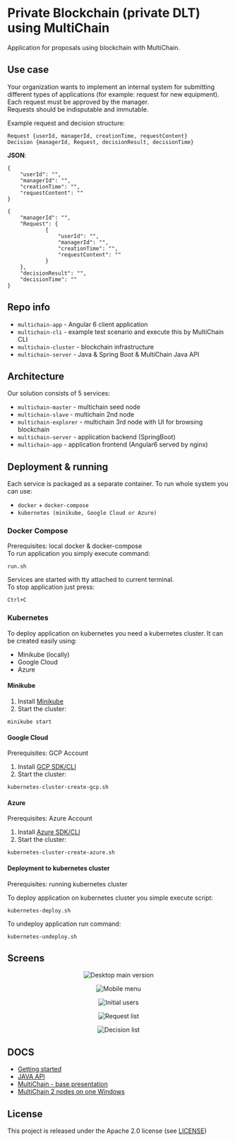 # Private Blockchain (private DLT) using MultiChain

Application for proposals using blockchain with MultiChain.

## Use case
Your organization wants to implement an internal system for submitting different types of applications (for example: request for new equipment). \
Each request must be approved by the manager. \
Requests should be indisputable and immutable. 

Example request and decision structure:
```
Request {userId, managerId, creationTime, requestContent}
Decision {managerId, Request, decisionResult, decisionTime}
```

**JSON**:
```
{
	"userId": "",
	"managerId": "",
	"creationTime": "",
	"requestContent": ""
}

{
	"managerId": "",
	"Request": {
            {
                "userId": "",
                "managerId": "",
                "creationTime": "",
                "requestContent": ""
            }
	},
	"decisionResult": "",
	"decisionTime": ""
}
```

## Repo info

* `multichain-app` - Angular 6 client application
* `multichain-cli` - example test scenario and execute this by MultiChain CLI
* `multichain-cluster` - blockchain infrastructure
* `multichain-server` - Java & Spring Boot & MultiChain Java API

## Architecture

Our solution consists of 5 services:
* `multichain-master` - multichain seed node
* `multichain-slave` - multichain 2nd node
* `multichain-explorer` - multichain 3rd node with UI for browsing blockchain
* `multichain-server` - application backend (SpringBoot)
* `multichain-app` - application frontend (Angular6 served by nginx)

## Deployment & running

Each service is packaged as a separate container.
To run whole system you can use:
* `docker` + `docker-compose`
* `kubernetes (minikube, Google Cloud or Azure)`

### Docker Compose

Prerequisites: local docker & docker-compose\
To run application you simply execute command:

```
run.sh
```

Services are started with tty attached to current terminal. \
To stop application just press:

```
Ctrl+C
```

### Kubernetes

To deploy application on kubernetes you need a kubernetes cluster.
It can be created easily using:
* Minikube (locally)
* Google Cloud
* Azure

#### Minikube

1. Install [Minikube](https://github.com/kubernetes/minikube)
2. Start the cluster:

```
minikube start
```

#### Google Cloud

Prerequisites: GCP Account

1. Install [GCP SDK/CLI](https://cloud.google.com/sdk/)
2. Start the cluster:

```
kubernetes-cluster-create-gcp.sh
```

#### Azure

Prerequisites: Azure Account

1. Install [Azure SDK/CLI](https://docs.microsoft.com/pl-pl/cli/azure/install-azure-cli?view=azure-cli-latest)
2. Start the cluster:

```
kubernetes-cluster-create-azure.sh
```

#### Deployment to kubernetes cluster

Prerequisites: running kubernetes cluster

To deploy application on kubernetes cluster you simple execute script:

```
kubernetes-deploy.sh
```

To undeploy application run command:

```
kubernetes-undeploy.sh
```

## Screens
<p align="center">
    <img alt="Desktop main version" src="https://raw.githubusercontent.com/asc-lab/blockchain-multichain/master/images/multichain_desktop_main.png" />
</p>

<p align="center">
    <img alt="Mobile menu" src="https://raw.githubusercontent.com/asc-lab/blockchain-multichain/master/images/multichain_mobile_menu.png" />
</p>

<p align="center">
    <img alt="Initial users" src="https://raw.githubusercontent.com/asc-lab/blockchain-multichain/master/images/multichain_user_list.png" />
</p>

<p align="center">
    <img alt="Request list" src="https://raw.githubusercontent.com/asc-lab/blockchain-multichain/master/images/multichain_request_list.png" />
</p>

<p align="center">
    <img alt="Decision list" src="https://raw.githubusercontent.com/asc-lab/blockchain-multichain/master/images/multichain_decision_list.png" />
</p>

## DOCS

* [Getting started](https://www.multichain.com/getting-started/)
* [JAVA API](https://github.com/MultiChain/multichain)
* [MultiChain - base presentation](https://www.slideshare.net/coinspark/multichain-private-multicurrency-blockchain-platform)
* [MultiChain 2 nodes on one Windows](https://www.multichain.com/qa/9888/is-it-possible-to-create-two-nodes-on-a-single-system)

## License
This project is released under the Apache 2.0 license (see [LICENSE](LICENSE))